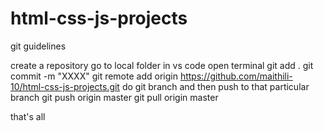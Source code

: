 # html-css-js-projects

git guidelines

create a repository
go to local folder in vs code
open terminal
git add .
git commit -m "XXXX"
git remote add origin https://github.com/maithili-10/html-css-js-projects.git
do git branch
and then push to that particular branch
git push origin master
git pull origin master

that's all


